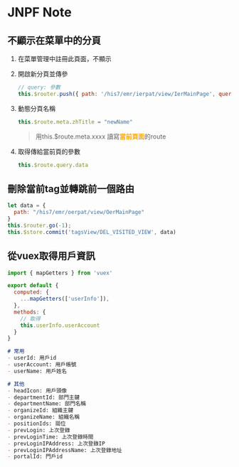 # JNPF Note

## 不顯示在菜單中的分頁

1. 在菜單管理中註冊此頁面，不顯示

2. 開啟新分頁並傳參

   ```js
   // query: 參數
   this.$router.push({ path: '/his7/emr/ierpat/view/IerMainPage', query: { data: object }});
   ```

3. 動態分頁名稱

   ```js
   this.$route.meta.zhTitle = "newName"
   ```

   > 用this.$route.meta.xxxx 讀寫<b style="color:orange">當前頁面</b>的route

4. 取得傳給當前頁的參數

   ```js
   this.$route.query.data
   ```

   

## 刪除當前tag並轉跳前一個路由

```js
let data = {
  path: "/his7/emr/oerpat/view/OerMainPage"
}
this.$router.go(-1);
this.$store.commit('tagsView/DEL_VISITED_VIEW', data)
```



## 從vuex取得用戶資訊

```javascript
import { mapGetters } from 'vuex'

export default {
  computed: {
    ...mapGetters(['userInfo']),
  },
  methods: {
    // 取得
    this.userInfo.userAccount
  }
}
```

```markdown
# 常用
- userId: 用戶id
- userAccount: 用戶帳號
- userName: 用戶姓名

# 其他
- headIcon: 用戶頭像
- departmentId: 部門主鍵
- departmentName: 部門名稱
- organizeId: 組織主鍵
- organizeName: 組織名稱
- positionIds: 崗位
- prevLogin: 上次登錄
- prevLoginTime: 上次登錄時間
- prevLoginIPAddress: 上次登錄IP
- prevLoginIPAddressName: 上次登錄地址
- portalId: 門戶id
```



